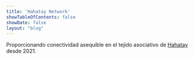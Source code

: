 ```yaml
---
title: 'Hahatay Network'
showTableOfContents: false
showDate: false
layout: "blog"
---
```


Proporcionando conectividad asequible en el tejido asociativo de [Hahatay](https://hahatay.org) desde 2021.